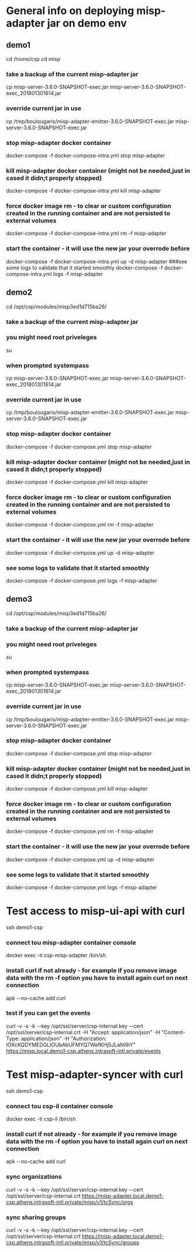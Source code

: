 
# General info on deploying misp-adapter jar on demo env #

## demo1 ##
cd /home/csp
cd misp
### take a backup of the current misp-adapter jar
cp misp-server-3.6.0-SNAPSHOT-exec.jar misp-server-3.6.0-SNAPSHOT-exec_201801301614.jar
### override current jar in use
cp /tmp/boulougaris/misp-adapter-emitter-3.6.0-SNAPSHOT-exec.jar misp-server-3.6.0-SNAPSHOT-exec.jar
### stop misp-adapter docker container
docker-compose -f docker-compose-intra.yml stop misp-adapter
### kill misp-adapter docker container (might not be needed,just in cased it didn;t properly stopped)
docker-compose -f docker-compose-intra.yml kill misp-adapter
### force docker image rm - to clear or custom configuration created in the running container and are not persisted to external volumes
docker-compose -f docker-compose-intra.yml rm -f misp-adapter
### start the container - it will use the new jar your overrode before
docker-compose -f docker-compose-intra.yml up -d misp-adapter
###see some logs to validate that it started smoothly
docker-compose -f docker-compose-intra.yml logs -f misp-adapter



## demo2 ##
cd /opt/csp/modules/misp3ed1d715ba26/
### take a backup of the current misp-adapter jar
### you might need root priveleges
su
### when prompted systempass
cp misp-server-3.6.0-SNAPSHOT-exec.jar misp-server-3.6.0-SNAPSHOT-exec_201801301614.jar
### override current jar in use
cp /tmp/boulougaris/misp-adapter-emitter-3.6.0-SNAPSHOT-exec.jar misp-server-3.6.0-SNAPSHOT-exec.jar
### stop misp-adapter docker container
docker-compose -f docker-compose.yml stop misp-adapter
### kill misp-adapter docker container (might not be needed,just in cased it didn;t properly stopped)
docker-compose -f docker-compose.yml kill misp-adapter
### force docker image rm - to clear or custom configuration created in the running container and are not persisted to external volumes
docker-compose -f docker-compose.yml rm -f misp-adapter
### start the container - it will use the new jar your overrode before
docker-compose -f docker-compose.yml up -d misp-adapter
### see some logs to validate that it started smoothly
docker-compose -f docker-compose.yml logs -f misp-adapter


## demo3 ##
cd /opt/csp/modules/misp3ed1d715ba26/
### take a backup of the current misp-adapter jar
### you might need root priveleges
su
### when prompted systempass
cp misp-server-3.6.0-SNAPSHOT-exec.jar misp-server-3.6.0-SNAPSHOT-exec_201801301614.jar
### override current jar in use
cp /tmp/boulougaris/misp-adapter-emitter-3.6.0-SNAPSHOT-exec.jar misp-server-3.6.0-SNAPSHOT-exec.jar
### stop misp-adapter docker container
docker-compose -f docker-compose.yml stop misp-adapter
### kill misp-adapter docker container (might not be needed,just in cased it didn;t properly stopped)
docker-compose -f docker-compose.yml kill misp-adapter
### force docker image rm - to clear or custom configuration created in the running container and are not persisted to external volumes
docker-compose -f docker-compose.yml rm -f misp-adapter
### start the container - it will use the new jar your overrode before
docker-compose -f docker-compose.yml up -d misp-adapter
### see some logs to validate that it started smoothly
docker-compose -f docker-compose.yml logs -f misp-adapter



# Test access to misp-ui-api with curl #

ssh demo1-csp
### connect tou misp-adapter container console
docker exec -ti csp-misp-adapter /bin/sh
### install curl if not already - for example if you remove image data with the rm -f option you have to install again curl on next connection
apk --no-cache add curl
### test if you can get the events
curl -v -s -k --key /opt/ssl/server/csp-internal.key --cert /opt/ssl/server/csp-internal.crt -H "Accept: application/json" -H "Content-Type: application/json" -H "Authorization: IOXcKQDYMEDGLIOUbAbUFMYQ7WefKHj5JLaNI9iY" https://misp.local.demo1-csp.athens.intrasoft-intl.private/events


# Test misp-adapter-syncer with curl #

ssh demo1-csp
### connect tou csp-il container console
docker exec -ti csp-il /bin/sh
### install curl if not already - for example if you remove image data with the rm -f option you have to install again curl on next connection
apk --no-cache add curl
### sync organizations
curl -v -s -k --key /opt/ssl/server/csp-internal.key --cert /opt/ssl/server/csp-internal.crt https://misp-adapter.local.demo1-csp.athens.intrasoft-intl.private/misp/v1/tcSync/orgs
### sync sharing groups
curl -v -s -k --key /opt/ssl/server/csp-internal.key --cert /opt/ssl/server/csp-internal.crt https://misp-adapter.local.demo1-csp.athens.intrasoft-intl.private/misp/v1/tcSync/groups



